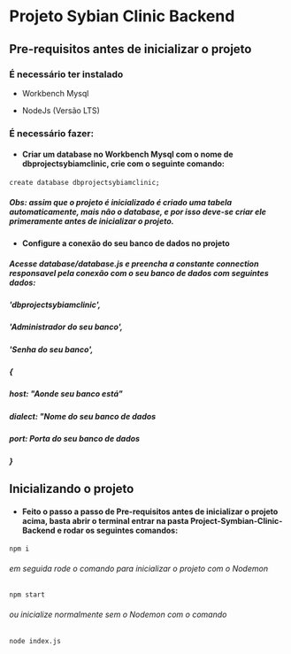 # Projeto Sybian Clinic Backend

## Pre-requisitos antes de inicializar o projeto

### É necessário ter instalado

- Workbench Mysql

- NodeJs (Versão LTS)

### É necessário fazer:

- #### Criar um database no Workbench Mysql com o nome de dbprojectsybiamclinic, crie com o seguinte comando:
```
create database dbprojectsybiamclinic;
```
##### Obs: assim que o projeto é inicializado é criado uma tabela automaticamente, mais não o database, e por isso deve-se criar ele primeramente antes de inicializar o projeto.

- #### Configure a conexão do seu banco de dados no projeto

##### Acesse database/database.js e preencha a constante connection responsavel pela conexão com o seu banco de dados com seguintes dados:

#####       'dbprojectsybiamclinic',
#####        'Administrador do seu banco',
#####       'Senha do seu banco',
##### {
##### host: "Aonde seu banco está"
##### dialect: "Nome do seu banco de dados
##### port: Porta do seu banco de dados
##### }

## Inicializando o projeto

- #### Feito o passo a passo de Pre-requisitos antes de inicializar o projeto acima,  basta abrir o terminal entrar na pasta Project-Symbian-Clinic-Backend e rodar os seguintes comandos:

```
npm i
```
######  em seguida rode o comando para inicializar o projeto com o Nodemon
```
npm start
```
###### ou inicialize normalmente sem o Nodemon com o comando
```
node index.js
```




